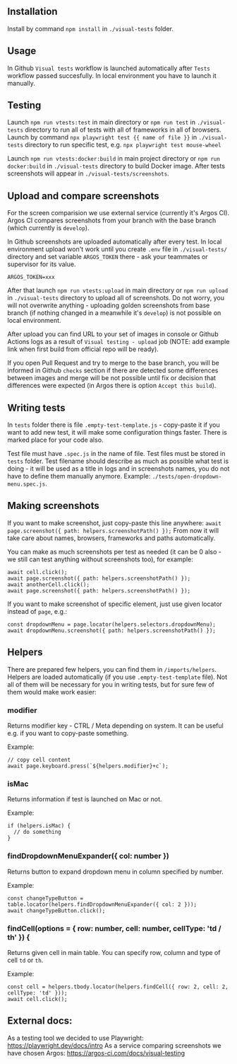 ## Installation

Install by command `npm install` in `./visual-tests` folder.

## Usage

In Github `Visual tests` workflow is launched automatically after `Tests` workflow passed succesfully. In local environment you have to launch it manually.

## Testing

Launch `npm run vtests:test` in main directory or `npm run test` in `./visual-tests` directory to run all of tests with all of frameworks in all of browsers.
Launch by command `npx playwright test {{ name of file }}` in `./visual-tests` directory to run specific test, e.g. `npx playwright test mouse-wheel`

Launch `npm run vtests:docker:build` in main project directory or `npm run docker:build` in `./visual-tests` directory to build Docker image. After tests screenshots will appear in `./visual-tests/screenshots`.

## Upload and compare screenshots

For the screen comparision we use external service (currently it's Argos CI). Argos CI compares screenshots from your branch with the base branch (which currently is `develop`).

In Github screenshots are uploaded automatically after every test.
In local environment upload won't work until you create `.env` file in `./visual-tests/` directory and set variable `ARGOS_TOKEN` there - ask your teammates or supervisor for its value.

```
ARGOS_TOKEN=xxx
```

After that launch `npm run vtests:upload` in main directory or `npm run upload` in `./visual-tests` directory to upload all of screenshots. Do not worry, you will not overwrite anything - uploading golden screenshots from base branch (if nothing changed in a meanwhile it's `develop`) is not possible on local environment.

After upload you can find URL to your set of images in console or Github Actions logs as a result of `Visual testing - upload` job (NOTE: add example link when first build from official repo will be ready).

If you open Pull Request and try to merge to the base branch, you will be informed in Github `checks` section if there are detected some differences between images and merge will be not possible until fix or decision that differences were expected (in Argos there is option `Accept this build`).

## Writing tests

In `tests` folder there is file `.empty-test-template.js` - copy-paste it if you want to add new test, it will make some configuration things faster. There is marked place for your code also.

Test file must have `.spec.js` in the name of file.
Test files must be stored in `tests` folder.
Test filename should describe as much as possible what test is doing - it will be used as a title in logs and in screenshots names, you do not have to define them manually anymore. Example: `./tests/open-dropdown-menu.spec.js`.

## Making screenshots

If you want to make screenshot, just copy-paste this line anywhere:
`await page.screenshot({ path: helpers.screenshotPath() });`
From now it will take care about names, browsers, frameworks and paths automatically.

You can make as much screenshots per test as needed (it can be 0 also - we still can test anything without screenshots too), for example:

```
await cell.click();
await page.screenshot({ path: helpers.screenshotPath() });
await anotherCell.click();
await page.screenshot({ path: helpers.screenshotPath() });
```

If you want to make screenshot of specific element, just use given locator instead of `page`, e.g.:

```
const dropdownMenu = page.locator(helpers.selectors.dropdownMenu);
await dropdownMenu.screenshot({ path: helpers.screenshotPath() });
```

## Helpers

There are prepared few helpers, you can find them in `/imports/helpers`. Helpers are loaded automatically (if you use `.empty-test-template` file). Not all of them will be necessary for you in writing tests, but for sure few of them would make work easier:

### modifier
Returns modifier key - CTRL / Meta depending on system. It can be useful e.g. if you want to copy-paste something.

Example:
```
// copy cell content
await page.keyboard.press(`${helpers.modifier}+c`);
```

### isMac
Returns information if test is launched on Mac or not.

Example:
```
if (helpers.isMac) {
  // do something
}
```

### findDropdownMenuExpander({ col: number })
Returns button to expand dropdown menu in column specified by number.

Example:
```
const changeTypeButton = table.locator(helpers.findDropdownMenuExpander({ col: 2 }));
await changeTypeButton.click();
```

### findCell(options = { row: number, cell: number, cellType: 'td / th' }) {
Returns given cell in main table. You can specify row, column and type of cell `td` or `th`.

Example:
```
const cell = helpers.tbody.locator(helpers.findCell({ row: 2, cell: 2, cellType: 'td' }));
await cell.click();
```

## External docs:
As a testing tool we decided to use Playwright: https://playwright.dev/docs/intro
As a service comparing screenshots we have chosen Argos: https://argos-ci.com/docs/visual-testing
